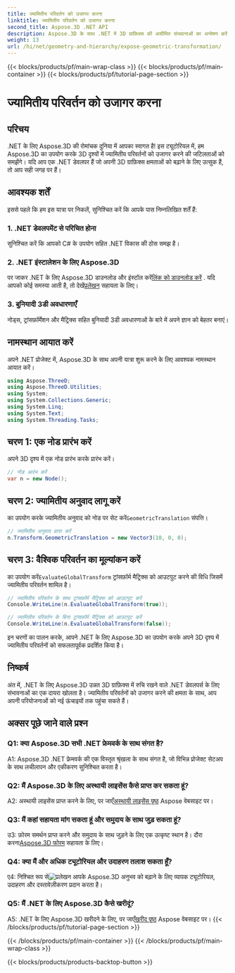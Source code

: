 ```yaml
---
title: ज्यामितीय परिवर्तन को उजागर करना
linktitle: ज्यामितीय परिवर्तन को उजागर करना
second_title: Aspose.3D .NET API
description: Aspose.3D के साथ .NET में 3D ग्राफ़िक्स की असीमित संभावनाओं का अन्वेषण करें। ज्यामितीय परिवर्तनों को सहजता से उजागर करें।
weight: 13
url: /hi/net/geometry-and-hierarchy/expose-geometric-transformation/
---
```


{{< blocks/products/pf/main-wrap-class >}}
{{< blocks/products/pf/main-container >}}
{{< blocks/products/pf/tutorial-page-section >}}

# ज्यामितीय परिवर्तन को उजागर करना

## परिचय

.NET के लिए Aspose.3D की रोमांचक दुनिया में आपका स्वागत है! इस ट्यूटोरियल में, हम Aspose.3D का उपयोग करके 3D दृश्यों में ज्यामितीय परिवर्तनों को उजागर करने की जटिलताओं को समझेंगे। यदि आप एक .NET डेवलपर हैं जो अपनी 3D ग्राफ़िक्स क्षमताओं को बढ़ाने के लिए उत्सुक हैं, तो आप सही जगह पर हैं।

## आवश्यक शर्तें

इससे पहले कि हम इस यात्रा पर निकलें, सुनिश्चित करें कि आपके पास निम्नलिखित शर्तें हैं:

### 1. .NET डेवलपमेंट से परिचित होना

सुनिश्चित करें कि आपको C# के उपयोग सहित .NET विकास की ठोस समझ है।

### 2. .NET इंस्टालेशन के लिए Aspose.3D

 पर जाकर .NET के लिए Aspose.3D डाउनलोड और इंस्टॉल करें[लिंक को डाउनलोड करें](https://releases.aspose.com/3d/net/) . यदि आपको कोई समस्या आती है, तो देखें[प्रलेखन](https://reference.aspose.com/3d/net/) सहायता के लिए।

### 3. बुनियादी 3डी अवधारणाएँ

नोड्स, ट्रांसफ़ॉर्मेशन और मैट्रिक्स सहित बुनियादी 3डी अवधारणाओं के बारे में अपने ज्ञान को बेहतर बनाएं।

## नामस्थान आयात करें

अपने .NET प्रोजेक्ट में, Aspose.3D के साथ अपनी यात्रा शुरू करने के लिए आवश्यक नामस्थान आयात करें।

```csharp
using Aspose.ThreeD;
using Aspose.ThreeD.Utilities;
using System;
using System.Collections.Generic;
using System.Linq;
using System.Text;
using System.Threading.Tasks;
```

## चरण 1: एक नोड प्रारंभ करें

अपने 3D दृश्य में एक नोड प्रारंभ करके प्रारंभ करें।

```csharp
// नोड आरंभ करें
var n = new Node();
```

## चरण 2: ज्यामितीय अनुवाद लागू करें

 का उपयोग करके ज्यामितीय अनुवाद को नोड पर सेट करें`GeometricTranslation` संपत्ति।

```csharp
// ज्यामितीय अनुवाद प्राप्त करें
n.Transform.GeometricTranslation = new Vector3(10, 0, 0);
```

## चरण 3: वैश्विक परिवर्तन का मूल्यांकन करें

 का उपयोग करें`EvaluateGlobalTransform` ट्रांसफ़ॉर्म मैट्रिक्स को आउटपुट करने की विधि जिसमें ज्यामितीय परिवर्तन शामिल है।

```csharp
// ज्यामितीय परिवर्तन के साथ ट्रांसफ़ॉर्म मैट्रिक्स को आउटपुट करें
Console.WriteLine(n.EvaluateGlobalTransform(true));

// ज्यामितीय परिवर्तन के बिना ट्रांसफ़ॉर्म मैट्रिक्स को आउटपुट करें
Console.WriteLine(n.EvaluateGlobalTransform(false));
```

इन चरणों का पालन करके, आपने .NET के लिए Aspose.3D का उपयोग करके अपने 3D दृश्य में ज्यामितीय परिवर्तनों को सफलतापूर्वक प्रदर्शित किया है।

## निष्कर्ष

अंत में, .NET के लिए Aspose.3D उन्नत 3D ग्राफ़िक्स में रुचि रखने वाले .NET डेवलपर्स के लिए संभावनाओं का एक दायरा खोलता है। ज्यामितीय परिवर्तनों को उजागर करने की क्षमता के साथ, आप अपनी परियोजनाओं को नई ऊंचाइयों तक पहुंचा सकते हैं।

## अक्सर पूछे जाने वाले प्रश्न

### Q1: क्या Aspose.3D सभी .NET फ्रेमवर्क के साथ संगत है?

A1: Aspose.3D .NET फ्रेमवर्क की एक विस्तृत श्रृंखला के साथ संगत है, जो विभिन्न प्रोजेक्ट सेटअप के साथ लचीलापन और एकीकरण सुनिश्चित करता है।

### Q2: मैं Aspose.3D के लिए अस्थायी लाइसेंस कैसे प्राप्त कर सकता हूं?

 A2: अस्थायी लाइसेंस प्राप्त करने के लिए, पर जाएँ[अस्थायी लाइसेंस पृष्ठ](https://purchase.aspose.com/temporary-license/) Aspose वेबसाइट पर।

### Q3: मैं कहां सहायता मांग सकता हूं और समुदाय के साथ जुड़ सकता हूं?

 उ3: फ़ोरम समर्थन प्राप्त करने और समुदाय के साथ जुड़ने के लिए एक उत्कृष्ट स्थान है। दौरा करना[Aspose.3D फोरम](https://forum.aspose.com/c/3d/18) सहायता के लिए।

### Q4: क्या मैं और अधिक ट्यूटोरियल और उदाहरण तलाश सकता हूँ?

 ए4: निश्चित रूप से![प्रलेखन](https://reference.aspose.com/3d/net/) आपके Aspose.3D अनुभव को बढ़ाने के लिए व्यापक ट्यूटोरियल, उदाहरण और दस्तावेज़ीकरण प्रदान करता है।

### Q5: मैं .NET के लिए Aspose.3D कैसे खरीदूं?

 A5: .NET के लिए Aspose.3D खरीदने के लिए, पर जाएँ[खरीद पृष्ठ](https://purchase.aspose.com/buy) Aspose वेबसाइट पर।
{{< /blocks/products/pf/tutorial-page-section >}}

{{< /blocks/products/pf/main-container >}}
{{< /blocks/products/pf/main-wrap-class >}}

{{< blocks/products/products-backtop-button >}}

